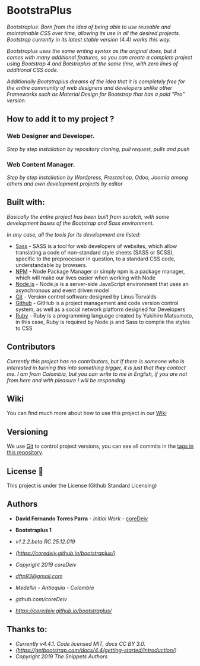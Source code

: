 # BootstraPlus

_Bootstraplus: Born from the idea of being able to use reusable and maintainable CSS over time, allowing its use in all the desired projects. Bootstrap currently in its latest stable version (4.4) works this way._

_Bootstraplus uses the same writing syntax as the original does, but it comes with many additional features, so you can create a complete project using Bootstrap 4 and Botstraplus at the same time, with zero lines of additional CSS code._

_Additionally Bootstraplus dreams of the idea that it is completely free for the entire community of web designers and developers unlike other Frameworks such as Material Design for Bootstrap that has a paid "Pro" version._

## How to add it to my project ?

### Web Designer and Developer.

_Step by step installation by repository cloning, pull request, pulls and push_

### Web Content Manager.

_Step by step installation by Wordpress, Prestashop, Odoo, Joomla among others and own development projects by editor_

## Built with:

_Basically the entire project has been built from scratch, with some development bases of the Bootstrap and Sass environment._

_In any case, all the tools for its development are listed:_

* [Sass](https://sass-lang.com/) - SASS is a tool for web developers of websites, which allow translating a code of non-standard style sheets (SASS or SCSS), specific to the preprocessor in question, to a standard CSS code, understandable by browsers.
* [NPM](https://www.npmjs.com/) - Node Package Manager or simply npm is a package manager, which will make our lives easier when working with Node
* [Node.js](https://nodejs.org/es/) - Node.js is a server-side JavaScript environment that uses an asynchronous and event driven model
* [Git](https://git-scm.com/) - Version control software designed by Linus Torvalds
* [Github](https://github.com/) - GitHub is a project management and code version control system, as well as a social network platform designed for Developers
* [Ruby](https://rubyinstaller.org/) - Ruby is a programming language created by Yukihiro Matsumoto, in this case, Ruby is required by Node.js and Sass to compile the styles to CSS

## Contributors

_Currently this project has no contributors, but if there is someone who is interested in turning this into something bigger, it is just that they contact me. I am from Colombia, but you can write to me in English, if you are not from here and with pleasure I will be responding_

## Wiki

You can find much more about how to use this project in our [Wiki](https://coredeiv.github.io/Bootstraplus/views/documentation)

## Versioning

We use [Git](https://git-scm.com/) to control project versions, you can see all commits in the [tags in this repository](https://github.com/coreDeiv/bootstraplus/commits/master).

## License 📄

This project is under the License (Github Standard Licensing)

## Authors

* **David Fernando Torres Parra** - *Initial Work* - [coreDeiv](https://github.com/coreDeiv)

* **Bootstraplus 1**
* *v1.2.2.beta.RC.25.12.019* 
* *(https://coredeiv.github.io/bootstraplus/)*
* *Copyright 2019 coreDeiv*
* *dftp93@gmail.com*

* *Medellin - Antioquia - Colombia*
* *github.com/coreDeiv*
* *https://coredeiv.github.io/bootstraplus/*

## Thanks to:

* *Currently v4.4.1. Code licensed MIT, docs CC BY 3.0.*
* *(https://getbootstrap.com/docs/4.4/getting-started/introduction/)*
* *Copyright 2019 The Snippets Authors*